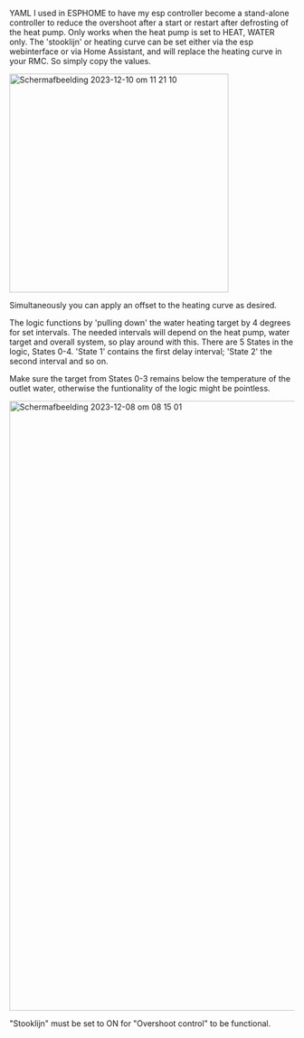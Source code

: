 YAML I used in ESPHOME to have my esp controller become a stand-alone controller to reduce the overshoot after a start or restart after defrosting of the heat pump.
Only works when the heat pump is set to HEAT, WATER only.
The 'stooklijn' or heating curve can be set either via the esp webinterface or via Home Assistant, and will replace the heating curve in your RMC. So simply copy the values. 

<img width="387" alt="Scherm­afbeelding 2023-12-10 om 11 21 10" src="https://github.com/paqpaqpaq/ThermaV_overshoot_logic/assets/34166264/edeedbe9-aac6-4560-94ad-9611a08b5207">

Simultaneously you can apply an offset to the heating curve as desired.

The logic functions by 'pulling down' the water heating target by 4 degrees for set intervals. 
The needed intervals will depend on the heat pump, water target and overall system, so play around with this. 
There are 5 States in the logic, States 0-4. 'State 1' contains the first delay interval; 'State 2' the second interval and so on.

Make sure the target from States 0-3 remains below the temperature of the outlet water, otherwise the funtionality of the logic might be pointless. 

<img width="1079" alt="Scherm­afbeelding 2023-12-08 om 08 15 01" src="https://github.com/paqpaqpaq/ThermaV_overshoot_logic/assets/34166264/a93c1ad8-76d0-4f04-b4b0-3e341c341b8a">

"Stooklijn" must be set to ON for "Overshoot control" to be functional. 
